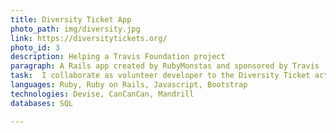 ```yaml
---
title: Diversity Ticket App
photo_path: img/diversity.jpg
link: https://diversitytickets.org/ 
photo_id: 3
description: Helping a Travis Foundation project
paragraph: A Rails app created by RubyMonstas and sponsored by Travis
task:  I collaborate as volunteer developer to the Diversity Ticket action promoted by Travis CI I help enhancing and fixing the Rails app
languages: Ruby, Ruby on Rails, Javascript, Bootstrap
technologies: Devise, CanCanCan, Mandrill 
databases: SQL

---
```

